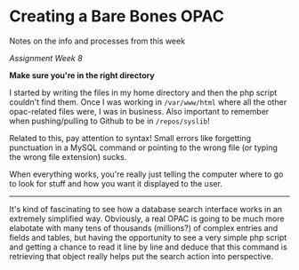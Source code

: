 # Creating a Bare Bones OPAC

Notes on the info and processes from this week

_Assignment Week 8_

**Make sure you're in the right directory**

I started by writing the files in my home directory and then the php script couldn't find them. Once I was working in `/var/www/html` where all the other opac-related files were, I was in business.
Also important to remember when pushing/pulling to Github to be in `/repos/syslib`!

Related to this, pay attention to syntax! Small errors like forgetting punctuation in a MySQL command or pointing to the wrong file (or typing the wrong file extension) sucks.

When everything works, you're really just telling the computer where to go to look for stuff and how you want it displayed to the user.

---
It's kind of fascinating to see how a database search interface works in an
extremely simplified way.
Obviously, a real OPAC is going to be
much more elabotate with many tens of thousands
(millions?) of complex entries and fields and tables,
but having the opportunity to see a very simple php script
and getting a chance to read it line by line
and deduce that this command is retrieving that object
really helps put the search action into perspective.

